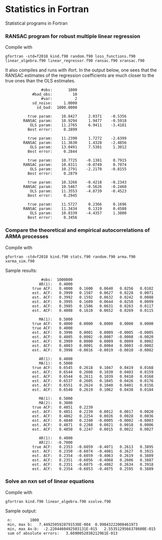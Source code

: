 # Statistics in Fortran
Statistical programs in Fortran

### RANSAC program for robust multiple linear regression

Compile with

`gfortran -std=f2018 kind.f90 random.f90 loss_functions.f90 linear_algebra.f90 linear_regressor.f90 ransac.f90 xransac.f90 `

It also compiles and runs with ifort. In the output below, one sees that the RANSAC estimates of the regression coefficients are much closer to the true ones than the OLS estimates.

```
                #obs:       1000
            #bad_obs:         10
                #var:          2
            sd_noise:     1.0000
              sd_bad:  1000.0000

          true param:    10.8427     2.0371    -0.5356
        RANSAC param:    10.9294     1.9477    -0.5918
           OLS param:    11.2765     6.9411    -3.4181
          Best error:     0.2899

          true param:    11.2390     1.7272    -2.6399
        RANSAC param:    11.3630     1.4328    -2.4856
           OLS param:    13.0491     7.5301     1.3012
          Best error:     0.2844

          true param:    10.7725    -0.1381     0.7915
        RANSAC param:    10.8311    -0.0749     0.7074
           OLS param:    10.2791    -2.2170    -0.8155
          Best error:     0.2879

          true param:    10.3266    -0.4218    -0.2343
        RANSAC param:    10.5467    -0.5626    -0.2460
           OLS param:    11.3553    -4.8739    -0.4523
          Best error:     0.2945

          true param:    11.5727     0.2366     0.1696
        RANSAC param:    11.3434     0.1319     0.4588
           OLS param:    10.8339    -4.4357     1.3800
          Best error:     0.3456
```

### Compare the theoretical and empirical autocorrelations of ARMA processes

Compile with

`gfortran -std=f2018 kind.f90 stats.f90 random.f90 arma.f90 xarma_sim.f90`

Sample results:

```
                #obs:  1000000
               AR(1):   0.4000
            true ACF:   0.4000   0.1600   0.0640   0.0256   0.0102
            est. ACF:   0.3999   0.1587   0.0627   0.0228   0.0071
            est. ACF:   0.3992   0.1592   0.0632   0.0242   0.0088
            est. ACF:   0.3995   0.1609   0.0644   0.0258   0.0099
            est. ACF:   0.3985   0.1586   0.0631   0.0263   0.0117
            est. ACF:   0.4008   0.1610   0.0652   0.0269   0.0115

               MA(1):   0.5000
            true ACF:   0.4000   0.0000   0.0000   0.0000   0.0000
            true ACF:   0.4000
            est. ACF:   0.3996   0.0001   0.0009  -0.0005  -0.0005
            est. ACF:   0.4005   0.0002  -0.0007  -0.0008  -0.0020
            est. ACF:   0.3989   0.0000   0.0009   0.0009   0.0002
            est. ACF:   0.4003   0.0001   0.0004   0.0003  -0.0002
            est. ACF:   0.3998  -0.0016  -0.0019  -0.0010  -0.0002

               AR(1):   0.4000
               MA(1):   0.5000
            true ACF:   0.6545   0.2618   0.1047   0.0419   0.0168
            est. ACF:   0.6544   0.2608   0.1030   0.0403   0.0159
            est. ACF:   0.6544   0.2611   0.1039   0.0410   0.0168
            est. ACF:   0.6537   0.2605   0.1045   0.0426   0.0176
            est. ACF:   0.6551   0.2624   0.1040   0.0401   0.0156
            est. ACF:   0.6540   0.2619   0.1062   0.0438   0.0184

               MA(1):   0.5000
               MA(2):   0.3000
            true ACF:   0.4851   0.2239
            est. ACF:   0.4851   0.2239   0.0012   0.0017   0.0020
            est. ACF:   0.4862   0.2254   0.0026   0.0028   0.0036
            est. ACF:   0.4840   0.2240  -0.0005  -0.0002  -0.0003
            est. ACF:   0.4871   0.2268   0.0021   0.0018   0.0006
            est. ACF:   0.4850   0.2247   0.0015   0.0022   0.0027

               AR(1):   0.4000
               AR(2):  -0.7000
            true ACF:   0.2353  -0.6059  -0.4071   0.2613   0.3895
            est. ACF:   0.2350  -0.6074  -0.4081   0.2627   0.3915
            est. ACF:   0.2354  -0.6059  -0.4063   0.2619   0.3889
            est. ACF:   0.2351  -0.6056  -0.4068   0.2606   0.3887
            est. ACF:   0.2351  -0.6075  -0.4082   0.2634   0.3918
            est. ACF:   0.2354  -0.6053  -0.4075   0.2595   0.3889
```

### Solve an nxn set of linear equations

Compile with 

`gfortran kind.f90 linear_algebra.f90 xsolve.f90`

Sample output:

```
 n:        1000
 min, max b:   7.4492505928791530E-004  0.99843222000461973     
 min, max Ax-b:  -2.2204460492503131E-015   2.5535129566378600E-015
 sum of absolute errors:   3.6690052038212961E-013
```

